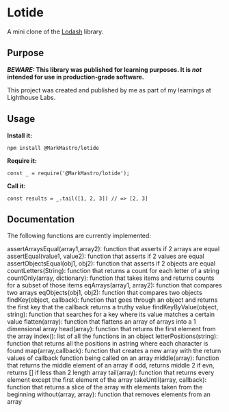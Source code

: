 # Lotide

A mini clone of the [Lodash](https://lodash.com) library.

## Purpose

**_BEWARE:_ This library was published for learning purposes. It is _not_ intended for use in production-grade software.**

This project was created and published by me as part of my learnings at Lighthouse Labs. 

## Usage

**Install it:**

`npm install @MarkMastro/lotide`

**Require it:**

`const _ = require('@MarkMastro/lotide');`

**Call it:**

`const results = _.tail([1, 2, 3]) // => [2, 3]`

## Documentation

The following functions are currently implemented:

assertArraysEqual(array1,array2): function that asserts if 2 arrays are equal
assertEqual(value1, value2): function that asserts if 2 values are equal
assertObjectsEqual(obj1, obj2): function that asserts if 2 objects are equal
countLetters(String): function that returns a count for each letter of a string
countOnly(array, dictionary): function that takes items and returns counts for a subset of those items
eqArrays(array1, array2): function that compares two arrays
eqObjects(obj1, obj2): function that compares two objects
findKey(object, callback): function that goes through an object and returns the first key that the callback returns a truthy value
findKeyByValue(object, string): function that searches for a key where its value matches a certain value
flatten(array): function that flattens an array of arrays into a 1 dimensional array
head(array): function that returns the first element from the array
index(): list of all the functions in an object
letterPositions(string): function that returns all the positions in astring where each character is found
map(array,callback): function that creates a new array with the return values of callback function being called on an array
middle(array): function that returns the middle element of an array if odd, returns middle 2 if evn, returns [] if less than 2 length array
tail(array): function that returns every element except the first element of the array
takeUntil(array, callback): function that returns a slice of the array with elements taken from the beginning
without(array, array): function that removes elements from an array